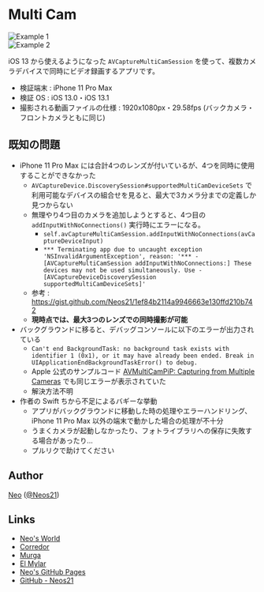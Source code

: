 # Multi Cam

![Example 1](https://user-images.githubusercontent.com/16625731/69497175-6b7c5500-0f1d-11ea-9331-e0bba1a0d952.png)  
![Example 2](https://user-images.githubusercontent.com/16625731/69497170-5c95a280-0f1d-11ea-8e3c-9898f6723e47.png)

iOS 13 から使えるようになった `AVCaptureMultiCamSession` を使って、複数カメラデバイスで同時にビデオ録画するアプリです。

- 検証端末 : iPhone 11 Pro Max
- 検証 OS : iOS 13.0・iOS 13.1
- 撮影される動画ファイルの仕様 : 1920x1080px・29.58fps (バックカメラ・フロントカメラともに同じ)

## 既知の問題

- iPhone 11 Pro Max には合計4つのレンズが付いているが、4つを同時に使用することができなかった
    - `AVCaptureDevice.DiscoverySession#supportedMultiCamDeviceSets` で利用可能なデバイスの組合せを見ると、最大で3カメラ分までの定義しか見つからない
    - 無理やり4つ目のカメラを追加しようとすると、4つ目の `addInputWithNoConnections()` 実行時にエラーになる。
        - `self.avCaptureMultiCamSession.addInputWithNoConnections(avCaptureDeviceInput)`
        - `*** Terminating app due to uncaught exception 'NSInvalidArgumentException', reason: '*** -[AVCaptureMultiCamSession addInputWithNoConnections:] These devices may not be used simultaneously. Use -[AVCaptureDeviceDiscoverySession supportedMultiCamDeviceSets]'`
    - 参考 : https://gist.github.com/Neos21/1ef84b2114a9946663e130ffd210b742
    - __現時点では、最大3つのレンズでの同時撮影が可能__
- バックグラウンドに移ると、デバッグコンソールに以下のエラーが出力されている
    - `Can't end BackgroundTask: no background task exists with identifier 1 (0x1), or it may have already been ended. Break in UIApplicationEndBackgroundTaskError() to debug.`
    - Apple 公式のサンプルコード [AVMultiCamPiP: Capturing from Multiple Cameras](https://developer.apple.com/documentation/avfoundation/cameras_and_media_capture/avmulticampip_capturing_from_multiple_cameras) でも同じエラーが表示されていた
    - 解決方法不明
- 作者の Swift ちから不足によるバギーな挙動
    - アプリがバックグラウンドに移動した時の処理やエラーハンドリング、iPhone 11 Pro Max 以外の端末で動かした場合の処理が不十分
    - うまくカメラが起動しなかったり、フォトライブラリへの保存に失敗する場合があったり…
    - プルリクで助けてください


## Author

[Neo](http://neo.s21.xrea.com/) ([@Neos21](https://twitter.com/Neos21))


## Links

- [Neo's World](http://neo.s21.xrea.com/)
- [Corredor](http://neos21.hatenablog.com/)
- [Murga](http://neos21.hatenablog.jp/)
- [El Mylar](http://neos21.hateblo.jp/)
- [Neo's GitHub Pages](https://neos21.github.io/)
- [GitHub - Neos21](https://github.com/Neos21/)
